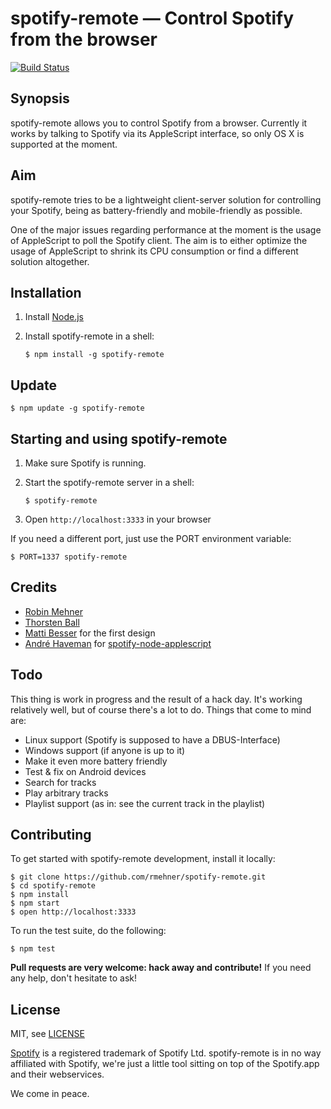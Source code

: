 # spotify-remote — Control Spotify from the browser

[![Build Status](https://travis-ci.org/rmehner/spotify-remote.png?branch=master)](https://travis-ci.org/rmehner/spotify-remote)

## Synopsis

spotify-remote allows you to control Spotify from a browser. Currently it works
by talking to Spotify via its AppleScript interface, so only OS X is supported
at the moment.

## Aim

spotify-remote tries to be a lightweight client-server solution for controlling
your Spotify, being as battery-friendly and mobile-friendly as possible.

One of the major issues regarding performance at the moment is the usage of
AppleScript to poll the Spotify client. The aim is to either optimize the usage
of AppleScript to shrink its CPU consumption or find a different solution
altogether.

## Installation

1. Install [Node.js](http://nodejs.org/)
2. Install spotify-remote in a shell:

    ```
    $ npm install -g spotify-remote
    ```

## Update

```
$ npm update -g spotify-remote
```

## Starting and using spotify-remote

1. Make sure Spotify is running.
2. Start the spotify-remote server in a shell:

    ```
    $ spotify-remote
    ```
3. Open `http://localhost:3333` in your browser

If you need a different port, just use the PORT environment variable:

```
$ PORT=1337 spotify-remote
```

## Credits

* [Robin Mehner](http://coding-robin.de)
* [Thorsten Ball](http://mrnugget.github.com)
* [Matti Besser](http://mattibesser.com) for the first design
* [André Haveman](https://github.com/andrehaveman) for [spotify-node-applescript](https://github.com/andrehaveman/spotify-node-applescript)

## Todo

This thing is work in progress and the result of a hack day. It's working relatively
well, but of course there's a lot to do. Things that come to mind are:

* Linux support (Spotify is supposed to have a DBUS-Interface)
* Windows support (if anyone is up to it)
* Make it even more battery friendly
* Test & fix on Android devices
* Search for tracks
* Play arbitrary tracks
* Playlist support (as in: see the current track in the playlist)

## Contributing

To get started with spotify-remote development, install it locally:

```
$ git clone https://github.com/rmehner/spotify-remote.git
$ cd spotify-remote
$ npm install
$ npm start
$ open http://localhost:3333
```

To run the test suite, do the following:

```
$ npm test
```

**Pull requests are very welcome: hack away and contribute!** If you need any
help, don't hesitate to ask!

## License

MIT, see [LICENSE](LICENSE)

[Spotify](http://www.spotify.com) is a registered trademark of Spotify Ltd.
spotify-remote is in no way affiliated with Spotify, we're just a little
tool sitting on top of the Spotify.app and their webservices.

We come in peace.
